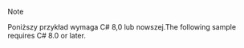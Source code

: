 > [!NOTE]
> <span data-ttu-id="b10b0-101">Poniższy przykład wymaga C# 8,0 lub nowszej.</span><span class="sxs-lookup"><span data-stu-id="b10b0-101">The following sample requires C# 8.0 or later.</span></span>
